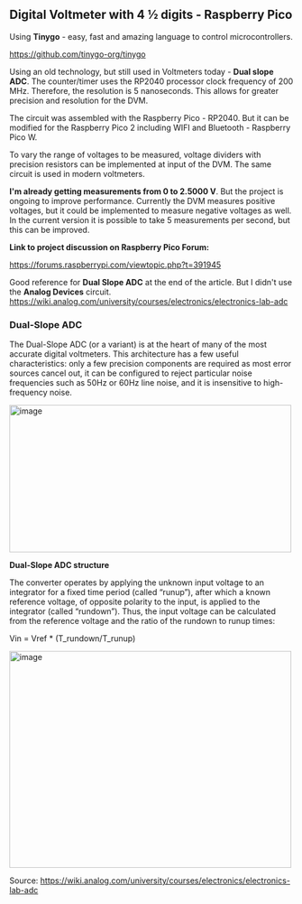 ## **Digital Voltmeter with 4 ½ digits - Raspberry Pico**

Using **Tinygo** - easy, fast and amazing language to control microcontrollers. 

https://github.com/tinygo-org/tinygo

Using an old technology, but still used in Voltmeters today - **Dual slope ADC**.
The counter/timer uses the RP2040 processor clock frequency of 200 MHz. 
Therefore, the resolution is 5 nanoseconds. This allows for greater precision and resolution for the DVM.

The circuit was assembled with the Raspberry Pico - RP2040. 
But it can be modified for the Raspberry Pico 2 including WIFI and Bluetooth - Raspberry Pico W.

To vary the range of voltages to be measured, voltage dividers with precision resistors can be implemented at input of the DVM. 
The same circuit is used in modern voltmeters.

**I'm already getting measurements from 0 to 2.5000 V**. But the project is ongoing to improve performance.
Currently the DVM measures positive voltages, but it could be implemented to measure negative voltages as well.
In the current version it is possible to take 5 measurements per second, but this can be improved.

**Link to project discussion on Raspberry Pico Forum:**

https://forums.raspberrypi.com/viewtopic.php?t=391945

Good reference for **Dual Slope ADC** at the end of the article. But I didn't use the **Analog Devices** circuit.
https://wiki.analog.com/university/courses/electronics/electronics-lab-adc

### **Dual-Slope ADC**

The Dual-Slope ADC (or a variant) is at the heart of many of the most accurate digital voltmeters. This architecture has a few useful characteristics: only a few precision components are required as most error sources cancel out, it can be configured to reject particular noise frequencies such as 50Hz or 60Hz line noise, and it is insensitive to high-frequency noise.

<img width="500" height="261" alt="image" src="https://github.com/user-attachments/assets/5a9aa2d3-17cf-4f11-afbc-765fba1d9b4d" />

**Dual-Slope ADC structure**

The converter operates by applying the unknown input voltage to an integrator for a fixed time period (called “runup”), after which a known reference voltage, of opposite polarity to the input, is applied to the integrator (called “rundown”). Thus, the input voltage can be calculated from the reference voltage and the ratio of the rundown to runup times:

Vin = Vref * (T_rundown/T_runup)

<img width="500" height="384" alt="image" src="https://github.com/user-attachments/assets/a53ad6bb-165f-4c9d-8431-6e42d636e004" />

Source: https://wiki.analog.com/university/courses/electronics/electronics-lab-adc


